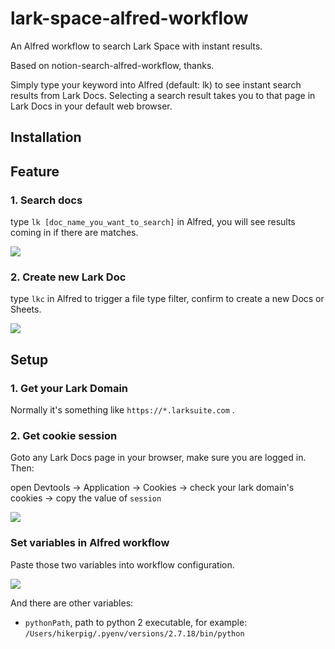 # lark-space-alfred-workflow

An Alfred workflow to search Lark Space with instant results.

Based on notion-search-alfred-workflow, thanks.

Simply type your keyword into Alfred (default: lk) to see instant search results from Lark Docs. Selecting a search result takes you to that page in Lark Docs in your default web browser.

## Installation


## Feature

### 1. Search docs

type `lk [doc_name_you_want_to_search]` in Alfred, you will see results coming in if there are matches.

![](https://i.loli.net/2020/08/14/Gx8PQftEpA3WCgF.png)

### 2. Create new Lark Doc

type `lkc` in Alfred to trigger a file type filter, confirm to create a new Docs or Sheets.

![](https://raw.githubusercontent.com/hikerpig/lark-space-alfred-workflow/master/screenshots/create-doc.png)

## Setup

### 1. Get your Lark Domain

Normally it's something like `https://*.larksuite.com` .

### 2. Get cookie session

Goto any Lark Docs page in your browser, make sure you are logged in. Then:

open Devtools -> Application -> Cookies -> check your lark domain's cookies -> copy the value of `session`

![](https://i.loli.net/2020/08/13/c7eyYaC2quAiOKS.png)

### Set variables in Alfred workflow

Paste those two variables into workflow configuration.

![](https://i.loli.net/2020/08/14/huFpDeo2xNLsRqi.png)

And there are other variables:

- `pythonPath`, path to python 2 executable, for example: `/Users/hikerpig/.pyenv/versions/2.7.18/bin/python`
